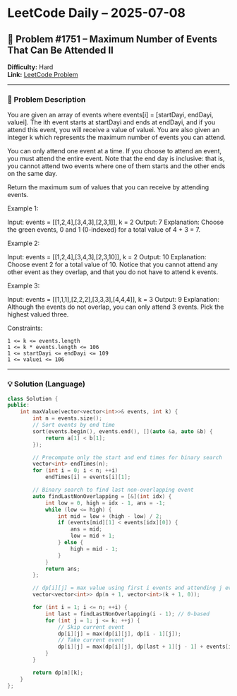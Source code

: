 # LeetCode Daily – 2025-07-08

## 🧠 Problem #1751 – **Maximum Number of Events That Can Be Attended II**
**Difficulty:** Hard  
**Link:** [LeetCode Problem](https://leetcode.com/problems/maximum-number-of-events-that-can-be-attended-ii)

---

### 📝 Problem Description

You are given an array of events where events[i] = [startDayi, endDayi, valuei]. The ith event starts at startDayi and ends at endDayi, and if you attend this event, you will receive a value of valuei. You are also given an integer k which represents the maximum number of events you can attend.

You can only attend one event at a time. If you choose to attend an event, you must attend the entire event. Note that the end day is inclusive: that is, you cannot attend two events where one of them starts and the other ends on the same day.

Return the maximum sum of values that you can receive by attending events.

 
Example 1:




Input: events = [[1,2,4],[3,4,3],[2,3,1]], k = 2
Output: 7
Explanation: Choose the green events, 0 and 1 (0-indexed) for a total value of 4 + 3 = 7.

Example 2:




Input: events = [[1,2,4],[3,4,3],[2,3,10]], k = 2
Output: 10
Explanation: Choose event 2 for a total value of 10.
Notice that you cannot attend any other event as they overlap, and that you do not have to attend k events.

Example 3:




Input: events = [[1,1,1],[2,2,2],[3,3,3],[4,4,4]], k = 3
Output: 9
Explanation: Although the events do not overlap, you can only attend 3 events. Pick the highest valued three.

 
Constraints:


	1 <= k <= events.length
	1 <= k * events.length <= 106
	1 <= startDayi <= endDayi <= 109
	1 <= valuei <= 106

---

### 💡 Solution (Language)

```cpp
class Solution {
public:
    int maxValue(vector<vector<int>>& events, int k) {
        int n = events.size();
        // Sort events by end time
        sort(events.begin(), events.end(), [](auto &a, auto &b) {
            return a[1] < b[1];
        });

        // Precompute only the start and end times for binary search
        vector<int> endTimes(n);
        for (int i = 0; i < n; ++i)
            endTimes[i] = events[i][1];

        // Binary search to find last non-overlapping event
        auto findLastNonOverlapping = [&](int idx) {
            int low = 0, high = idx - 1, ans = -1;
            while (low <= high) {
                int mid = low + (high - low) / 2;
                if (events[mid][1] < events[idx][0]) {
                    ans = mid;
                    low = mid + 1;
                } else {
                    high = mid - 1;
                }
            }
            return ans;
        };

        // dp[i][j] = max value using first i events and attending j events
        vector<vector<int>> dp(n + 1, vector<int>(k + 1, 0));

        for (int i = 1; i <= n; ++i) {
            int last = findLastNonOverlapping(i - 1); // 0-based
            for (int j = 1; j <= k; ++j) {
                // Skip current event
                dp[i][j] = max(dp[i][j], dp[i - 1][j]);
                // Take current event
                dp[i][j] = max(dp[i][j], dp[last + 1][j - 1] + events[i - 1][2]);
            }
        }

        return dp[n][k];
    }
};

